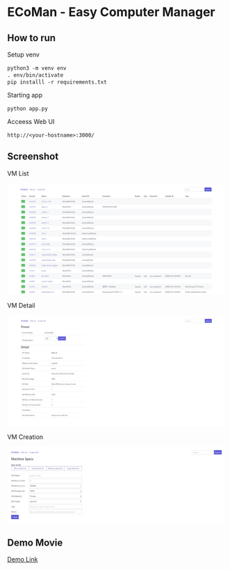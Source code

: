 # ECoMan - Easy Computer Manager

## How to run

Setup venv

```
python3 -m venv env
. env/bin/activate
pip installl -r requirements.txt
```

Starting app

```
python app.py
```

Acceess Web UI

```
http://<your-hostname>:3000/
```

## Screenshot

VM List

<img src="https://raw.githubusercontent.com/cdsl-research/ecoman/master/ecoman1.jpg" width="500">

VM Detail

<img src="https://raw.githubusercontent.com/cdsl-research/ecoman/master/ecoman2.jpg" width="500">

VM Creation

<img src="https://raw.githubusercontent.com/cdsl-research/ecoman/master/ecoman3.jpg" width="500">

## Demo Movie

[Demo Link](https://twitter.com/i/status/1277117890764828673)
